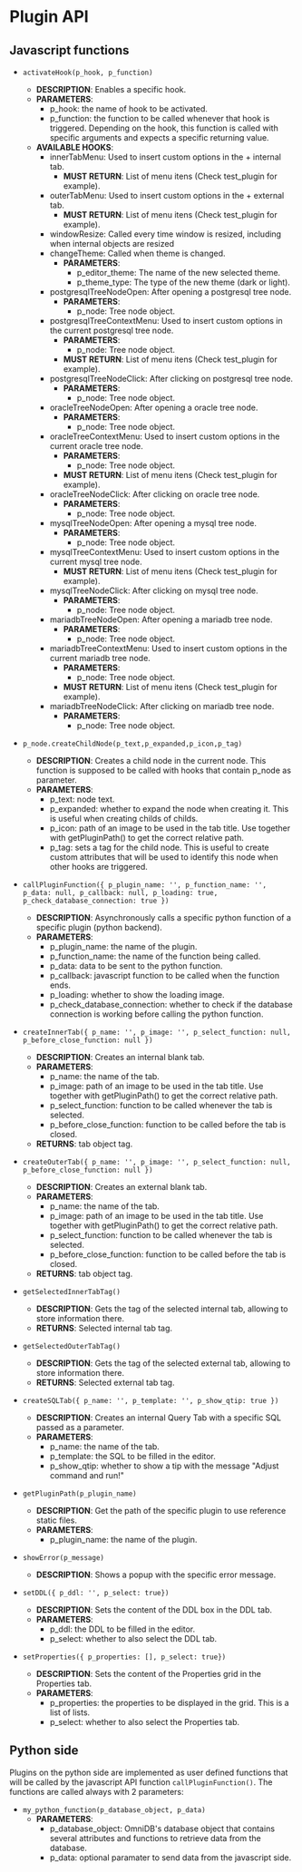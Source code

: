 # Plugin API

## Javascript functions

- ```activateHook(p_hook, p_function)```
  - **DESCRIPTION**: Enables a specific hook.
  - **PARAMETERS**:
    - p_hook: the name of hook to be activated.
    - p_function: the function to be called whenever that hook is triggered. Depending on the hook, this function is called with specific arguments and expects a specific returning value.
  - **AVAILABLE HOOKS**:
    - innerTabMenu: Used to insert custom options in the + internal tab.
      - **MUST RETURN**: List of menu itens (Check test_plugin for example).
    - outerTabMenu: Used to insert custom options in the + external tab.
      - **MUST RETURN**: List of menu itens (Check test_plugin for example).
    - windowResize: Called every time window is resized, including when internal objects are resized
    - changeTheme: Called when theme is changed.
      - **PARAMETERS**:
        - p_editor_theme: The name of the new selected theme.
        - p_theme_type: The type of the new theme (dark or light).
    - postgresqlTreeNodeOpen: After opening a postgresql tree node.
      - **PARAMETERS**:
        - p_node: Tree node object.
    - postgresqlTreeContextMenu: Used to insert custom options in the current postgresql tree node.
      - **PARAMETERS**:
        - p_node: Tree node object.
      - **MUST RETURN**: List of menu itens (Check test_plugin for example).
    - postgresqlTreeNodeClick: After clicking on postgresql tree node.
      - **PARAMETERS**:
        - p_node: Tree node object.
    - oracleTreeNodeOpen: After opening a oracle tree node.
      - **PARAMETERS**:
        - p_node: Tree node object.
    - oracleTreeContextMenu: Used to insert custom options in the current oracle tree node.
      - **PARAMETERS**:
        - p_node: Tree node object.
      - **MUST RETURN**: List of menu itens (Check test_plugin for example).
    - oracleTreeNodeClick: After clicking on oracle tree node.
      - **PARAMETERS**:
        - p_node: Tree node object.
    - mysqlTreeNodeOpen: After opening a mysql tree node.
      - **PARAMETERS**:
        - p_node: Tree node object.
    - mysqlTreeContextMenu: Used to insert custom options in the current mysql tree node.
      - **MUST RETURN**: List of menu itens (Check test_plugin for example).
    - mysqlTreeNodeClick: After clicking on mysql tree node.
      - **PARAMETERS**:
        - p_node: Tree node object.
    - mariadbTreeNodeOpen: After opening a mariadb tree node.
      - **PARAMETERS**:
        - p_node: Tree node object.
    - mariadbTreeContextMenu: Used to insert custom options in the current mariadb tree node.
      - **PARAMETERS**:
        - p_node: Tree node object.
      - **MUST RETURN**: List of menu itens (Check test_plugin for example).
    - mariadbTreeNodeClick: After clicking on mariadb tree node.
      - **PARAMETERS**:
        - p_node: Tree node object.

- ```p_node.createChildNode(p_text,p_expanded,p_icon,p_tag)```
  - **DESCRIPTION**: Creates a child node in the current node. This function is supposed to be called with hooks that contain p_node as parameter.
  - **PARAMETERS**:
    - p_text: node text.
    - p_expanded: whether to expand the node when creating it. This is useful when creating childs of childs.
    - p_icon: path of an image to be used in the tab title. Use together with getPluginPath() to get the correct relative path.
    - p_tag: sets a tag for the child node. This is useful to create custom attributes that will be used to identify this node when other hooks are triggered.

- ```callPluginFunction({ p_plugin_name: '', p_function_name: '', p_data: null, p_callback: null, p_loading: true, p_check_database_connection: true })```
  - **DESCRIPTION**: Asynchronously calls a specific python function of a specific plugin (python backend).
  - **PARAMETERS**:
    - p_plugin_name: the name of the plugin.
    - p_function_name: the name of the function being called.
    - p_data: data to be sent to the python function.
    - p_callback: javascript function to be called when the function ends.
    - p_loading: whether to show the loading image.
    - p_check_database_connection: whether to check if the database connection is working before calling the python function.

- ```createInnerTab({ p_name: '', p_image: '', p_select_function: null, p_before_close_function: null })```
  - **DESCRIPTION**: Creates an internal blank tab.
  - **PARAMETERS**:
    - p_name: the name of the tab.
    - p_image: path of an image to be used in the tab title. Use together with getPluginPath() to get the correct relative path.
    - p_select_function: function to be called whenever the tab is selected.
    - p_before_close_function: function to be called before the tab is closed.
  - **RETURNS**: tab object tag.

- ```createOuterTab({ p_name: '', p_image: '', p_select_function: null, p_before_close_function: null })```
  - **DESCRIPTION**: Creates an external blank tab.
  - **PARAMETERS**:
    - p_name: the name of the tab.
    - p_image: path of an image to be used in the tab title. Use together with getPluginPath() to get the correct relative path.
    - p_select_function: function to be called whenever the tab is selected.
    - p_before_close_function: function to be called before the tab is closed.
  - **RETURNS**: tab object tag.

- ```getSelectedInnerTabTag()```
  - **DESCRIPTION**: Gets the tag of the selected internal tab, allowing to store information there.
  - **RETURNS**: Selected internal tab tag.

- ```getSelectedOuterTabTag()```
  - **DESCRIPTION**: Gets the tag of the selected external tab, allowing to store information there.
  - **RETURNS**: Selected external tab tag.

- ```createSQLTab({ p_name: '', p_template: '', p_show_qtip: true })```
  - **DESCRIPTION**: Creates an internal Query Tab with a specific SQL passed as a parameter.
  - **PARAMETERS**:
    - p_name: the name of the tab.
    - p_template: the SQL to be filled in the editor.
    - p_show_qtip: whether to show a tip with the message "Adjust command and run!"

- ```getPluginPath(p_plugin_name)```
  - **DESCRIPTION**: Get the path of the specific plugin to use reference static files.
  - **PARAMETERS**:
    - p_plugin_name: the name of the plugin.

- ```showError(p_message)```
  - **DESCRIPTION**: Shows a popup with the specific error message.

- ```setDDL({ p_ddl: '', p_select: true})```
  - **DESCRIPTION**: Sets the content of the DDL box in the DDL tab.
  - **PARAMETERS**:
    - p_ddl: the DDL to be filled in the editor.
    - p_select: whether to also select the DDL tab.

- ```setProperties({ p_properties: [], p_select: true})```
  - **DESCRIPTION**: Sets the content of the Properties grid in the Properties tab.
  - **PARAMETERS**:
    - p_properties: the properties to be displayed in the grid. This is a list of lists.
    - p_select: whether to also select the Properties tab.

## Python side

Plugins on the python side are implemented as user defined functions that will be called by
the javascript API function `callPluginFunction()`. The functions are called always
with 2 parameters:

- ```my_python_function(p_database_object, p_data)```
  - **PARAMETERS**:
    - p_database_object: OmniDB's database object that contains several attributes
    and functions to retrieve data from the database.
    - p_data: optional paramater to send data from the javascript side.
